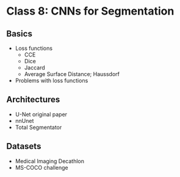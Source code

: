# Class 8: CNNs for Segmentation

## Basics
* Loss functions
  * CCE
  * Dice
  * Jaccard
  * Average Surface Distance; Haussdorf
* Problems with loss functions

## Architectures
* U-Net original paper
* nnUnet
* Total Segmentator

## Datasets
* Medical Imaging Decathlon
* MS-COCO challenge